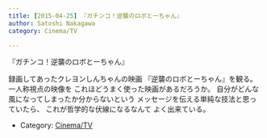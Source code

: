 ```yaml
---
title: [2015-04-25] 『ガチンコ！逆襲のロボとーちゃん』
author: Satoshi Nakagawa
category: Cinema/TV

---
```


『ガチンコ！逆襲のロボとーちゃん』

 録画してあったクレヨンしんちゃんの映画
『逆襲のロボとーちゃん』を観る。
一人称視点の映像を
これほどうまく使った映画があるだろうか。
自分がどんな風になってしまったか分からないという
メッセージを伝える単純な技法と思っていたら、
これが哲学的な伏線になるなんて
よく出来ている。

- Category: [Cinema/TV](https://merapano.github.io/categories.html#Cinema/TV)

